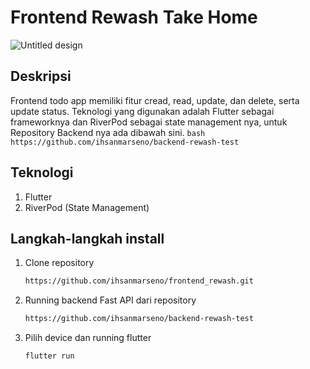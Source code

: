 # Frontend Rewash Take Home
![Untitled design](https://github.com/user-attachments/assets/42c21b64-2af4-4f30-9643-fb28510aeada)

## Deskripsi
  Frontend todo app memiliki fitur cread, read, update, dan delete, serta update status. Teknologi yang digunakan adalah Flutter sebagai frameworknya dan RiverPod sebagai state management nya, untuk Repository Backend nya ada dibawah sini.
  ``bash
  https://github.com/ihsanmarseno/backend-rewash-test
  ``
  
## Teknologi
  1. Flutter
  2. RiverPod (State Management)

## Langkah-langkah install
  1. Clone repository 
     ```bash
     https://github.com/ihsanmarseno/frontend_rewash.git
     ```
     
  2. Running backend Fast API dari repository
     ```bash
     https://github.com/ihsanmarseno/backend-rewash-test
     ```

  3. Pilih device dan running flutter
     ```bash
     flutter run
     ```

  
